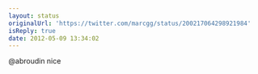 ```yaml
---
layout: status
originalUrl: 'https://twitter.com/marcgg/status/200217064298921984'
isReply: true
date: 2012-05-09 13:34:02
---
```


@abroudin nice
